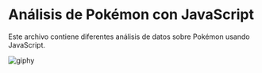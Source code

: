 # Análisis de Pokémon con JavaScript

Este archivo contiene diferentes análisis de datos sobre Pokémon usando JavaScript. 

![giphy](https://github.com/user-attachments/assets/a5f8a5b4-7613-474c-80d0-6b392aa3d871)
